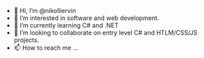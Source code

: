 - 👋 Hi, I’m @nikolliervin
- 👀 I’m interested in software and web development.
- 🌱 I’m currently learning C# and .NET
- 💞️ I’m looking to collaborate on entry level C# and HTLM/CSS/JS projects.
- 📫 How to reach me ...

<!---
nikolliervin/nikolliervin is a ✨ special ✨ repository because its `README.md` (this file) appears on your GitHub profile.
You can click the Preview link to take a look at your changes.
--->
